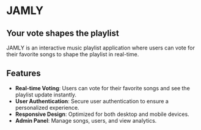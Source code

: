 # JAMLY

## Your vote shapes the playlist

JAMLY is an interactive music playlist application where users can vote for their favorite songs to shape the playlist in real-time.

## Features

- **Real-time Voting**: Users can vote for their favorite songs and see the playlist update instantly.
- **User Authentication**: Secure user authentication to ensure a personalized experience.
- **Responsive Design**: Optimized for both desktop and mobile devices.
- **Admin Panel**: Manage songs, users, and view analytics.
